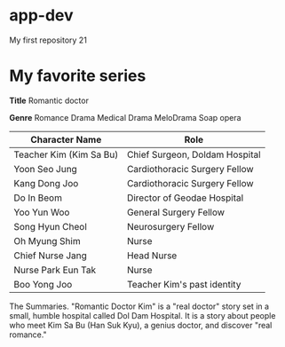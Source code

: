 # app-dev
My first repository
 21

 # My favorite series

 **Title** Romantic doctor

 **Genre**
 Romance
 Drama
 Medical Drama
 MeloDrama
 Soap opera


 | Character Name        | Role                          |
|-----------------------|-------------------------------|
| Teacher Kim (Kim Sa Bu)| Chief Surgeon, Doldam Hospital|
| Yoon Seo Jung         | Cardiothoracic Surgery Fellow|
| Kang Dong Joo         | Cardiothoracic Surgery Fellow|
| Do In Beom             | Director of Geodae Hospital   |
| Yoo Yun Woo           | General Surgery Fellow       |
| Song Hyun Cheol       | Neurosurgery Fellow           |
| Oh Myung Shim          | Nurse                         |
| Chief Nurse Jang      | Head Nurse                    |
| Nurse Park Eun Tak    | Nurse                         |
| Boo Yong Joo          | Teacher Kim's past identity   |

The Summaries. "Romantic Doctor Kim" is a "real doctor" story set in a small, humble hospital called Dol Dam Hospital. It is a story about people who meet Kim Sa Bu (Han Suk Kyu), a genius doctor, and discover "real romance."
